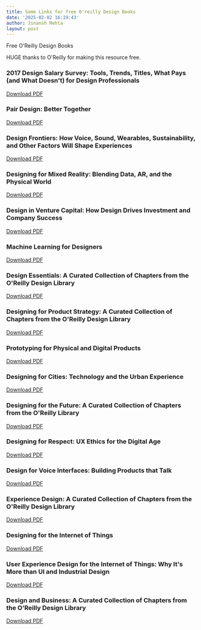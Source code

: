 ```yaml
---
title: Some Links for free O'reilly Design Books
date: '2025-02-02 16:19:43'
author: Jinansh Mehta
layout: post
---
```


Free O'Reilly Design Books

HUGE thanks to O'Reilly for making this resource free.

### 2017 Design Salary Survey: Tools, Trends, Titles, What Pays (and What Doesn't) for Design Professionals
[Download PDF](http://www.oreilly.com/design/free/files/2017-design-salary-survey.pdf)

### Pair Design: Better Together
[Download PDF](http://www.oreilly.com/design/free/files/pair-design.pdf)

### Design Frontiers: How Voice, Sound, Wearables, Sustainability, and Other Factors Will Shape Experiences
[Download PDF](http://www.oreilly.com/design/free/files/design-frontiers.pdf)

### Designing for Mixed Reality: Blending Data, AR, and the Physical World
[Download PDF](http://www.oreilly.com/design/free/files/designing-for-mixed-reality.pdf)

### Design in Venture Capital: How Design Drives Investment and Company Success
[Download PDF](http://www.oreilly.com/design/free/files/design-in-venture-capital.pdf)

### Machine Learning for Designers
[Download PDF](http://www.oreilly.com/design/free/files/machine-learning-for-designers.pdf)

### Design Essentials: A Curated Collection of Chapters from the O'Reilly Design Library
[Download PDF](http://www.oreilly.com/design/free/files/design-fundamentals-volume-2.pdf)

### Designing for Product Strategy: A Curated Collection of Chapters from the O'Reilly Design Library
[Download PDF](http://www.oreilly.com/design/free/files/designing-for-product-strategy.pdf)

### Prototyping for Physical and Digital Products
[Download PDF](http://www.oreilly.com/design/free/files/prototyping-for-physical-and-digital-products.pdf)

### Designing for Cities: Technology and the Urban Experience
[Download PDF](http://www.oreilly.com/design/free/files/designing-for-cities.pdf)

### Designing for the Future: A Curated Collection of Chapters from the O'Reilly Library
[Download PDF](http://www.oreilly.com/design/free/files/designing-for-the-future.pdf)

### Designing for Respect: UX Ethics for the Digital Age
[Download PDF](http://www.oreilly.com/design/free/files/designing-for-respect.pdf)

### Design for Voice Interfaces: Building Products that Talk
[Download PDF](http://www.oreilly.com/design/free/files/design-for-voice-interfaces.pdf)

### Experience Design: A Curated Collection of Chapters from the O'Reilly Design Library
[Download PDF](http://www.oreilly.com/design/free/files/experience-design.pdf)

### Designing for the Internet of Things
[Download PDF](http://www.oreilly.com/design/free/files/designing-for-the-internet-of-things.pdf)

### User Experience Design for the Internet of Things: Why It's More than UI and Industrial Design
[Download PDF](http://www.oreilly.com/design/free/files/user-experience-for-iot.pdf)

### Design and Business: A Curated Collection of Chapters from the O'Reilly Design Library
[Download PDF](http://www.oreilly.com/design/free/files/design-and-business.pdf)
